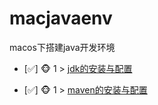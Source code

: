 # macjavaenv
 macos下搭建java开发环境

- [✅] 🐵 1 > [jdk的安装与配置](jdk的安装与配置.md)

- [✅] 🐵 1 > [maven的安装与配置](maven的安装与配置.md)

